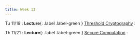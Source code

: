 ```yaml
---
title: Week 13
---
```


Tu 11/19
: **Lecture**{: .label .label-green } [Threshold Cryptography](/assets/lecture-notes/collection-F24.pdf)
    : 

Th 11/21
: **Lecture**{: .label .label-green } [Secure Computation](/assets/lecture-notes/collection-F24.pdf)
    : 
